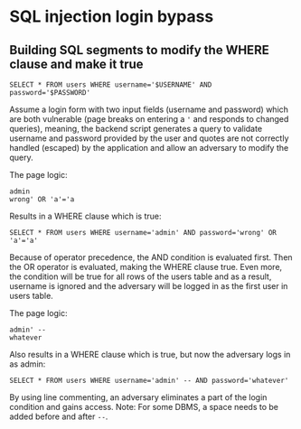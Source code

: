 # SQL injection login bypass

## Building SQL segments to modify the WHERE clause and make it true

```text
SELECT * FROM users WHERE username='$USERNAME' AND password='$PASSWORD'
```

Assume a login form with two input fields (username and password) which are both vulnerable (page breaks on 
entering a `'` and responds to changed queries), meaning, the backend script generates a query to validate username and 
password provided by the user and quotes are not correctly handled (escaped) by the application and allow an adversary 
to modify the query. 

The page logic:

```text
admin
wrong' OR 'a'='a
```

Results in a WHERE clause which is true:

```text
SELECT * FROM users WHERE username='admin' AND password='wrong' OR 'a'='a'
```
Because of operator precedence, the AND condition is evaluated first. Then the OR operator is evaluated, making the 
WHERE clause true. Even more, the condition will be true for all rows of the users table and as a result,
username is ignored and the adversary will be logged in as the first user in users table.

The page logic:

```text
admin' --
whatever
```

Also results in a WHERE clause which is true, but now the adversary logs in as admin:

```text
SELECT * FROM users WHERE username='admin' -- AND password='whatever'
```

By using line commenting, an adversary eliminates a part of the login condition and gains access.
Note: For some DBMS, a space needs to be added before and after `--`.